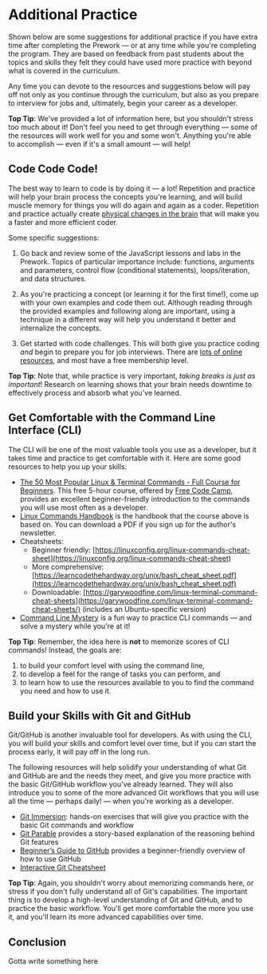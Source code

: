 # Additional Practice

Shown below are some suggestions for additional practice if you have extra time
after completing the Prework — or at any time while you're completing the
program. They are based on feedback from past students about the topics and
skills they felt they could have used more practice with beyond what is covered
in the curriculum.

Any time you can devote to the resources and suggestions below will pay off not
only as you continue through the curriculum, but also as you prepare to
interview for jobs and, ultimately, begin your career as a developer.

**Top Tip**: We've provided a lot of information here, but you shouldn't stress
too much about it! Don't feel you need to get through everything — some of the
resources will work well for you and some won't. Anything you're able to
accomplish — even if it's a small amount — will help!

## Code Code Code!

The best way to learn to code is by doing it — a lot! Repetition and practice
will help your brain process the concepts you're learning, and will build muscle
memory for things you will do again and again as a coder. Repetition and
practice actually create [physical changes in the brain][physical-changes] that
will make you a faster and more efficient coder.

Some specific suggestions:

1. Go back and review some of the JavaScript lessons and labs in the Prework.
   Topics of particular importance include: functions, arguments and parameters,
   control flow (conditional statements), loops/iteration, and data structures.

2. As you're practicing a concept (or learning it for the first time!), come up
   with your own examples and code them out. Although reading through the
   provided examples and following along are important, using a technique in a
   different way will help you understand it better and internalize the
   concepts.

3. Get started with code challenges. This will both give you practice coding
   _and_ begin to prepare you for job interviews. There are [lots of online
   resources][best-code-challenge-sites], and most have a free membership level.

**Top Tip**: Note that, while practice is very important, _taking breaks is just
as important_! Research on learning shows that your brain needs downtime to
effectively process and absorb what you've learned.

## Get Comfortable with the Command Line Interface (CLI)

The CLI will be one of the most valuable tools you use as a developer, but it
takes time and practice to get comfortable with it. Here are some good resources
to help you up your skills:

- [The 50 Most Popular Linux & Terminal Commands - Full Course for
  Beginners][linux-commands-course]. This free 5-hour course, offered by [Free
  Code Camp][free-code-camp], provides an excellent beginner-friendly
  introduction to the commands you will use most often as a developer.
- [Linux Commands Handbook][linux-commands-handbook] is the handbook that the
  course above is based on. You can download a PDF if you sign up for the
  author's newsletter.
- Cheatsheets:
  - Beginner friendly: [https://linuxconfig.org/linux-commands-cheat-sheet](https://linuxconfig.org/linux-commands-cheat-sheet)
  - More comprehensive: [https://learncodethehardway.org/unix/bash_cheat_sheet.pdf](https://learncodethehardway.org/unix/bash_cheat_sheet.pdf)
  - Downloadable: [https://garywoodfine.com/linux-terminal-command-cheat-sheets](https://garywoodfine.com/linux-terminal-command-cheat-sheets/) (includes an Ubuntu-specific version)
- [Command Line Mystery][command-line-mystery] is a fun way to practice CLI
  commands — and solve a mystery while you're at it!

**Top Tip**: Remember, the idea here is **not** to memorize scores of CLI
commands! Instead, the goals are:

1. to build your comfort level with using the command line,
2. to develop a feel for the range of tasks you can perform, and
3. to learn how to use the resources available to you to find the command you
   need and how to use it.

## Build your Skills with Git and GitHub

Git/GitHub is another invaluable tool for developers. As with using the CLI, you
will build your skills and comfort level over time, but if you can start the
process early, it will pay off in the long run.

The following resources will help solidify your understanding of what Git and
GitHub are and the needs they meet, and give you more practice with the basic
Git/GitHub workflow you've already learned. They will also introduce you to some
of the more advanced Git workflows that you will use all the time — perhaps
daily! — when you're working as a developer.

- [Git Immersion][git-immersion]: hands-on exercises that will give you practice
  with the basic Git commands and workflow
- [Git Parable][git-parable] provides a story-based explanation of the reasoning
  behind Git features
- [Beginner’s Guide to GitHub][beginners-guide] provides a beginner-friendly
  overview of how to use GitHub
- [Interactive Git Cheatsheet][git-cheatsheet]

**Top Tip**: Again, you shouldn't worry about memorizing commands here, or
stress if you don't fully understand all of Git's capabilities. The important
thing is to develop a high-level understanding of Git and GitHub, and to
practice the basic workflow. You'll get more comfortable the more you use it,
and you'll learn its more advanced capabilities over time.

## Conclusion

Gotta write something here

[physical-changes]: https://medium.com/peak-wellbeing/the-reason-for-repetition-how-repetition-helps-us-learn-10d7eea43e95
[leetcode]: https://leetcode.com/
[codewars]: https://www.codewars.com/
[linux-commands-course]: https://www.freecodecamp.org/news/learn-the-50-most-used-linux-terminal-commands/
[free-code-camp]: https://www.freecodecamp.org/
[linux-commands-handbook]: https://flaviocopes.com/page/linux-commands-handbook/
[command-line-mystery]: https://github.com/veltman/clmystery
[git-immersion]: https://gitimmersion.com/
[git-parable]: http://tom.preston-werner.com/2009/05/19/the-git-parable.html
[git-cheatsheet]: https://www.ndpsoftware.com/git-cheatsheet.html
[beginners-guide]: https://medium.com/swlh/a-beginners-guide-to-github-e4747a93765c
[best-code-challenge-sites]: https://programmingoverloaded.com/best-coding-challenge-websites-for-beginners/

